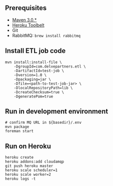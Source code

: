 ## Prerequisites

* [Maven 3.0.*](http://maven.apache.org/download.cgi)
* [Heroku Toolbelt](https://toolbelt.heroku.com/)
* Git
* RabbitMQ: `brew install rabbitmq`

## Install ETL job code

    mvn install:install-file \
        -DgroupId=com.delvepartners.etl \
        -DartifactId=test-job \
        -Dversion=1.0 \
        -Dpackaging=jar \
        -Dfile=<path-to-test-job-jar> \
        -DlocalRepositoryPath=lib \
        -DcreateChecksum=true \
        -DgeneratePom=true

## Run in development environment

    # confirm MQ URL in ${basedir}/.env
    mvn package
    foreman start

## Run on Heroku

    heroku create
    heroku addons:add cloudamqp
    git push heroku master
    heroku scale scheduler=1
    heroku scale worker=2
    heroku logs -t
